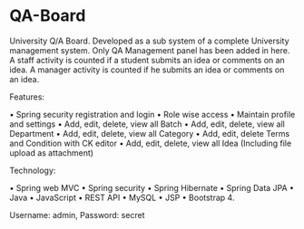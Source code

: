 # QA-Board
University Q/A Board.
Developed as a sub system of a complete University management system. Only QA Management panel has been added in here.
A staff activity is counted if a student submits an idea or comments on an idea.
A manager activity is counted if he submits an idea or comments on an idea.

Features:

•	Spring security registration and login
•	Role wise access
•	Maintain profile and settings
•	Add, edit, delete, view all Batch
•	Add, edit, delete, view all Department
•	Add, edit, delete, view all Category
•	Add, edit, delete Terms and Condition with CK editor
•	Add, edit, delete, view all Idea (Including file upload as  attachment)

Technology:

•	Spring web MVC
•	Spring security
•	Spring Hibernate
•	Spring Data JPA
•	Java
•	JavaScript
•	REST API
•	MySQL
•	JSP
•	Bootstrap 4.

Username: admin,
Password: secret

